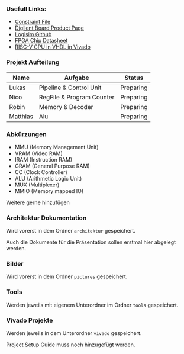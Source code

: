 ### Usefull Links:

- [Constraint File](https://github.com/Digilent/digilent-xdc/blob/master/Arty-A7-35-Master.xdc)
- [Digilent Board Product Page](https://digilent.com/reference/programmable-logic/arty-a7/start)
- [Logisim Github](https://github.com/logisim-evolution/logisim-evolution?tab=readme-ov-file#download)
- [FPGA Chip Datasheet](https://docs.amd.com/v/u/en-US/ds180_7Series_Overview)
- [RISC-V CPU in VHDL in Vivado](https://github.com/Domipheus/ArtyS7-RPU-SoC/)

### Projekt Aufteilung

| Name     | Aufgabe                   | Status    |
|----------|---------------------------|-----------|
| Lukas    | Pipeline & Control Unit   | Preparing |
| Nico     | RegFile & Program Counter | Preparing |
| Robin    | Memory & Decoder          | Preparing |
| Matthias | Alu                       | Preparing |

### Abkürzungen
- MMU (Memory Management Unit)
- VRAM (Video RAM)
- IRAM (Instruction RAM)
- GRAM (General Purpose RAM)
- CC (Clock Controller)
- ALU (Arithmetic Logic Unit)
- MUX (Multiplexer)
- MMIO (Memory mapped IO)

Weitere gerne hinzufügen

### Architektur Dokumentation

Wird vorerst in dem Ordner `architektur` gespeichert.

Auch die Dokumente für die Präsentation sollen erstmal hier abgelegt werden.
    

### Bilder

Wird vorerst in dem Ordner `pictures` gespeichert.

### Tools

Werden jeweils mit eigenem Unterordner im Ordner `tools` gespeichert.

### Vivado Projekte 

Werden jeweils in dem Unterordner `vivado` gespeichert.

Project Setup Guide muss noch hinzugefügt werden.

    



